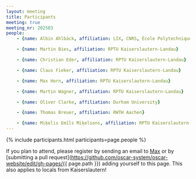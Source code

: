 ```yaml
---
layout: meeting
title: Participants
meeting: true
meeting_nr: 202503
people:
    - {name: Albin Ahlbäck, affiliation: LIX, CNRS, École Polytechnique}

    - {name: Martin Bies, affiliation: RPTU Kaiserslautern-Landau}

    - {name: Christian Eder, affiliation: RPTU Kaiserslautern-Landau}

    - {name: Claus Fieker, affiliation: RPTU Kaiserslautern-Landau}

    - {name: Max Horn, affiliation: RPTU Kaiserslautern-Landau}

    - {name: Martin Wagner, affiliation: RPTU Kaiserslautern-Landau}

    - {name: Oliver Clarke, affiliation: Durham University}

    - {name: Thomas Breuer, affiliation: RWTH Aachen}

    - {name: Miķelis Emīls Miķelsons, affiliation: RPTU Kaiserslautern-Landau}
---
```


{% include participants.html participants=page.people %}

If you plan to attend, please register by sending an email
to [Max](mailto:mhorn@rptu.de) or by
[submitting a pull request](https://github.com/oscar-system/oscar-website/edit/gh-pages/{{ page.path }})
adding yourself to this page.
This also applies to locals from Kaiserslautern!

